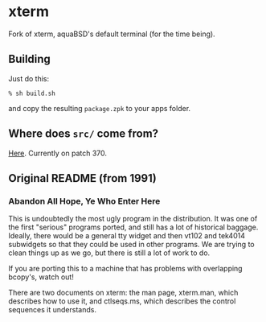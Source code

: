 # xterm

Fork of xterm, aquaBSD's default terminal (for the time being).

## Building

Just do this:

```shell
% sh build.sh
```

and copy the resulting `package.zpk` to your apps folder.

## Where does `src/` come from?

[Here](https://github.com/ThomasDickey/xterm-snapshots).
Currently on patch 370.

## Original README (from 1991)

### Abandon All Hope, Ye Who Enter Here

This is undoubtedly the most ugly program in the distribution.  It was one of
the first "serious" programs ported, and still has a lot of historical baggage.
Ideally, there would be a general tty widget and then vt102 and tek4014 
subwidgets so that they could be used in other programs.  We are trying to 
clean things up as we go, but there is still a lot of work to do.

If you are porting this to a machine that has problems with overlapping
bcopy's, watch out!

There are two documents on xterm: the man page, xterm.man, which describes
how to use it, and ctlseqs.ms, which describes the control sequences it
understands.